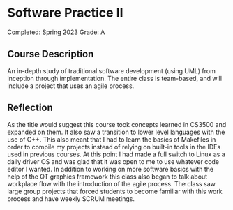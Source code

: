 # Software Practice II

Completed: Spring 2023 Grade: A

## Course Description

An in-depth study of traditional software development (using UML) from inception
through implementation. The entire class is team-based, and will include a
project that uses an agile process.

## Reflection

As the title would suggest this course took concepts learned in CS3500 and
expanded on them. It also saw a transition to lower level languages with the use
of C++. This also meant that I had to learn the basics of Makefiles in order to
compile my projects instead of relying on built-in tools in the IDEs used in
previous courses. At this point I had made a full switch to Linux as a daily
driver OS and was glad that it was open to me to use whatever code editor I
wanted. In addition to working on more software basics with the help of the QT
graphics framework this class also began to talk about workplace flow with the
introduction of the agile process. The class saw large group projects that
forced students to become familiar with this work process and have weekly SCRUM
meetings.
